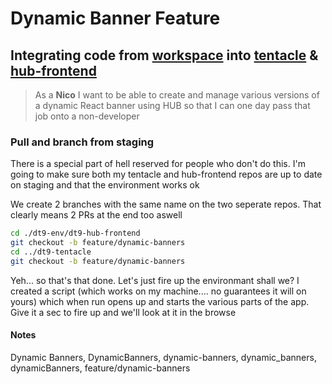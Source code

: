 # Dynamic Banner Feature

## Integrating code from [workspace](https://github.com/DT9Media/dt9-workspace) into [tentacle](https://github.com/DT9Media/dt9-tentacle) & [hub-frontend](https://github.com/DT9Media/dt9-hub-frontend)

> As a **Nico** I want to be able to create and manage various versions of a dynamic React banner using HUB so that I can one day pass that job onto a non-developer

### Pull and branch from staging

There is a special part of hell reserved for people who don't do this. I'm going to make sure both my tentacle and hub-frontend repos are up to date on staging and that the environment works ok

We create 2 branches with the same name on the two seperate repos. That clearly means 2 PRs at the end too aswell

```bash
cd ./dt9-env/dt9-hub-frontend
git checkout -b feature/dynamic-banners
cd ../dt9-tentacle 
git checkout -b feature/dynamic-banners
```

Yeh... so that's that done. Let's just fire up the environmant shall we? I created a script (which works on my machine.... no guarantees it will on yours) which when run opens up and starts the various parts of the app. Give it a sec to fire up and we'll look at it in the browse



#### Notes

Dynamic Banners, DynamicBanners, dynamic-banners, dynamic_banners,  dynamicBanners, feature/dynamic-banners